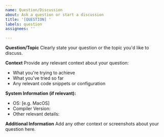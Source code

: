 ```yaml
---
name: Question/Discussion
about: Ask a question or start a discussion
title: '[QUESTION] '
labels: question
assignees: ''

---
```


**Question/Topic**
Clearly state your question or the topic you'd like to discuss.

**Context**
Provide any relevant context about your question:
- What you're trying to achieve
- What you've tried so far
- Any relevant code snippets or configuration

**System Information (if relevant):**
 - OS: [e.g. MacOS]
 - Compiler Version:
 - Other relevant details:

**Additional Information**
Add any other context or screenshots about your question here.

